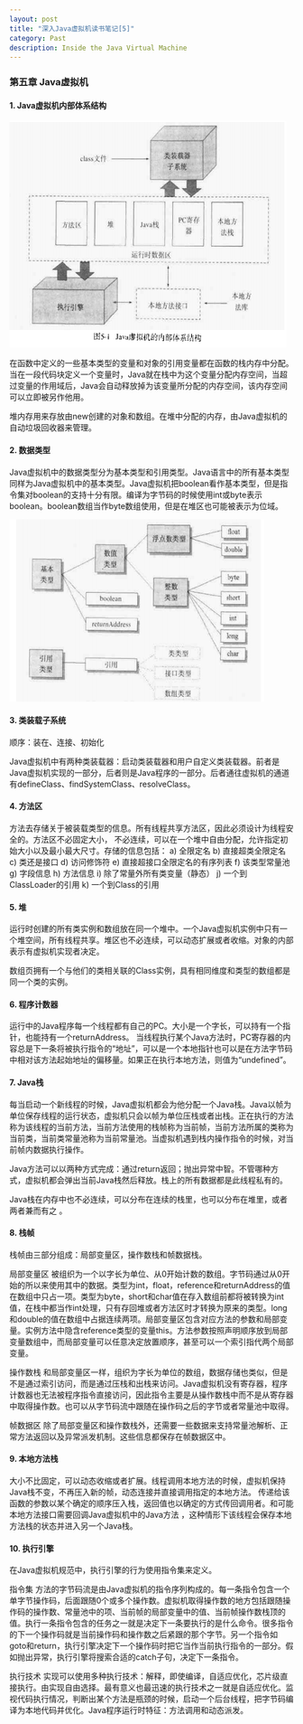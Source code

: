 ```yaml
---
layout: post
title: "深入Java虚拟机读书笔记[5]"
category: Past
description: Inside the Java Virtual Machine
---
```

### 第五章 Java虚拟机

#### 1. Java虚拟机内部体系结构

![2013-10-08-inside-the-java-virtual-machine-05](/images/2013-10-08-inside-the-java-virtual-machine-05-1.png)

在函数中定义的一些基本类型的变量和对象的引用变量都在函数的栈内存中分配。当在一段代码块定义一个变量时，Java就在栈中为这个变量分配内存空间，当超过变量的作用域后，Java会自动释放掉为该变量所分配的内存空间，该内存空间可以立即被另作他用。 

堆内存用来存放由new创建的对象和数组。在堆中分配的内存，由Java虚拟机的自动垃圾回收器来管理。

#### 2. 数据类型

Java虚拟机中的数据类型分为基本类型和引用类型。Java语言中的所有基本类型同样为Java虚拟机中的基本类型。Java虚拟机把boolean看作基本类型，但是指令集对boolean的支持十分有限。编译为字节码的时候使用int或byte表示boolean。boolean数组当作byte数组使用，但是在堆区也可能被表示为位域。

![2013-10-08-inside-the-java-virtual-machine-05](/images/2013-10-08-inside-the-java-virtual-machine-05-2.png)

#### 3. 类装载子系统

顺序：装在、连接、初始化

Java虚拟机中有两种类装载器：启动类装载器和用户自定义类装载器。前者是Java虚拟机实现的一部分，后者则是Java程序的一部分。后者通往虚拟机的通道有defineClass、findSystemClass、resolveClass。

#### 4. 方法区

方法去存储关于被装载类型的信息。所有线程共享方法区，因此必须设计为线程安全的。方法区不必固定大小， 不必连续，可以在一个堆中自由分配，允许指定初始大小以及最小最大尺寸。存储的信息包括：
a) 全限定名
b) 直接超类全限定名
c) 类还是接口
d) 访问修饰符
e) 直接超接口全限定名的有序列表
f) 该类型常量池
g) 字段信息
h) 方法信息
i) 除了常量外所有类变量（静态）
j) 一个到ClassLoader的引用
k) 一个到Class的引用

#### 5. 堆

运行时创建的所有类实例和数组放在同一个堆中。一个Java虚拟机实例中只有一个堆空间，所有线程共享。堆区也不必连续，可以动态扩展或者收缩。对象的内部表示有虚拟机实现者决定。

数组页拥有一个与他们的类相关联的Class实例，具有相同维度和类型的数组都是同一个类的实例。

#### 6. 程序计数器

运行中的Java程序每一个线程都有自己的PC。大小是一个字长，可以持有一个指针，也能持有一个returnAddress。 当线程执行某个Java方法时，PC寄存器的内容总是下一条将被执行指令的“地址”，可以是一个本地指针也可以是在方法字节码中相对该方法起始地址的偏移量。如果正在执行本地方法，则值为“undefined”。

#### 7. Java栈

每当启动一个新线程的时候，Java虚拟机都会为他分配一个Java栈。Java以帧为单位保存线程的运行状态，虚拟机只会以帧为单位压栈或者出栈。正在执行的方法称为该线程的当前方法，当前方法使用的栈帧称为当前帧，当前方法所属的类称为当前类，当前类常量池称为当前常量池。当虚拟机遇到栈内操作指令的时候，对当前帧内数据执行操作。

Java方法可以以两种方式完成：通过return返回；抛出异常中智。不管哪种方式，虚拟机都会弹出当前Java栈然后释放。栈上的所有数据都是此线程私有的。

Java栈在内存中也不必连续，可以分布在连续的栈里，也可以分布在堆里，或者两者兼而有之 。

#### 8. 栈帧

栈帧由三部分组成：局部变量区，操作数栈和帧数据栈。

局部变量区 被组织为一个以字长为单位、从0开始计数的数组。字节码通过从0开始的所以来使用其中的数据。类型为int，float，reference和returnAddress的值在数组中只占一项。类型为byte，short和char值在存入数组前都将被转换为int值，在栈中都当作int处理，只有存回堆或者方法区时才转换为原来的类型。long和double的值在数组中占据连续两项。局部变量区包含对应方法的参数和局部变量。实例方法中隐含reference类型的变量this。方法参数按照声明顺序放到局部变量数组中，而局部变量可以任意决定放置顺序，甚至可以一个索引指代两个局部变量。

操作数栈 和局部变量区一样，组织为字长为单位的数组，数据存储也类似，但是不是通过索引访问，而是通过压栈和出栈来访问。Java虚拟机没有寄存器，程序计数器也无法被程序指令直接访问，因此指令主要是从操作数栈中而不是从寄存器中取得操作数。也可以从字节码流中跟随在操作码之后的字节或者常量池中取得。

帧数据区 除了局部变量区和操作数栈外，还需要一些数据来支持常量池解析、正常方法返回以及异常派发机制。这些信息都保存在帧数据区中。

#### 9. 本地方法栈

大小不比固定，可以动态收缩或者扩展。线程调用本地方法的时候，虚拟机保持Java栈不变，不再压入新的帧，动态连接并直接调用指定的本地方法。 传递给该函数的参数以某个确定的顺序压入栈，返回值也以确定的方式传回调用者。和可能本地方法接口需要回调Java虚拟机中的Java方法 ，这种情形下该线程会保存本地方法栈的状态并进入另一个Java栈。

#### 10. 执行引擎

在Java虚拟机规范中，执行引擎的行为使用指令集来定义。

指令集 方法的字节码流是由Java虚拟机的指令序列构成的。每一条指令包含一个单字节操作码，后面跟随0个或多个操作数。虚拟机取得操作数的地方包括跟随操作码的操作数、常量池中的项、当前帧的局部变量中的值、当前帧操作数栈顶的值。执行一条指令包含的任务之一就是决定下一条要执行的是什么命令。很多指令的下一个操作码就是当前操作码和操作数之后紧跟的那个字节。另一个指令如goto和return，执行引擎决定下一个操作码时把它当作当前执行指令的一部分。假如抛出异常，执行引擎将搜索合适的catch子句，决定下一条指令。

执行技术 实现可以使用多种执行技术：解释，即使编译，自适应优化，芯片级直接执行。由实现自由选择。最有意义也最迅速的执行技术之一就是自适应优化。监视代码执行情况，判断出某个方法是瓶颈的时候，启动一个后台线程，把字节码编译为本地代码并优化。Java程序运行时特征：方法调用和动态派发。